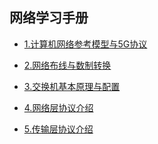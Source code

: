 ## **网络学习手册**


- [1.计算机网络参考模型与5G协议](https://web-1311671045.cos.ap-beijing.myqcloud.com/02-%E8%AE%A1%E7%AE%97%E6%9C%BA%E7%BD%91%E7%BB%9C%E5%8F%82%E8%80%83%E6%A8%A1%E5%9E%8B%E4%B8%8E5G%E5%8D%8F%E8%AE%AE.pdf?sign=q-sign-algorithm%3Dsha1%26q-ak%3DAKIDiUOPfFGr6wrhB_0cQX3OXQLM5W9dPwhUyGN-UOQaLdyRkBWpAdWHYkKkSpweTpfs%26q-sign-time%3D1698647074%3B1698650734%26q-key-time%3D1698647074%3B1698650734%26q-header-list%3Dhost%26q-url-param-list%3D%26q-signature%3D38f61ee8cfabcd3f5c82ff37554dd2f523ff56aa&x-cos-security-token=sNun0ixmExZMC0G8tEBTW0JOEAq7ffiafc1e5d47fe752c5d305327af69c4b71a57jY0T044k_5C2Z9bMgRrAa2xShYi5fPJ_TLqZY5ZjR_Erv4J2ZkYrzCE_BlGc-0RtQYOFSE_AMhwo0cA39VPMzGIBZfZd4KMW_G8_7jTbgwlkNfMEob3pWptXhHv_B24be_miOd1bCOXrC70tWxHKgrdXSrBMC3GTuz4Pcg9M1bETQXbwccFvfojd3VOcq-LSzkAuSKaYwHndabgyMwHQ)

- [2.网络布线与数制转换](https://web-1311671045.cos.ap-beijing.myqcloud.com/03-%E7%BD%91%E7%BB%9C%E5%B8%83%E7%BA%BF%E4%B8%8E%E6%95%B0%E5%88%B6%E8%BD%AC%E6%8D%A2.pdf?sign=q-sign-algorithm%3Dsha1%26q-ak%3DAKIDpD9iIh9k2QyMRXp1UMCAeQ42hCKkcjg2yr0dp1mMSKPArBPOft2RZ-xlFc4QdGuW%26q-sign-time%3D1698648496%3B1698652156%26q-key-time%3D1698648496%3B1698652156%26q-header-list%3Dhost%26q-url-param-list%3D%26q-signature%3Dc20fca971b94e367f27bb54d31eb7156839e556c&x-cos-security-token=sNun0ixmExZMC0G8tEBTW0JOEAq7ffia989a81e42aea85b0865648bc378beb6757jY0T044k_5C2Z9bMgRrHAmW1mFyGpExz6-F2SdyVwN3soiMRawluRt_k9MDoDtuNNWuTqoi3mSsy1axo017fYvQ6p8ne7XHL2bXqFxj0SY92Qa0wdOTBWVfXc1MaIdLc4jUcRDC5I4PBjo2AhlQ1DXWYlCHaVkLO1BABUY-saxKsq-aMaZKpmDk-CeLog0kGdbd4pLJjvzdaVoR8TXCw)

- [3.交换机基本原理与配置](https://web-1311671045.cos.ap-beijing.myqcloud.com/04-%E4%BA%A4%E6%8D%A2%E6%9C%BA%E5%9F%BA%E6%9C%AC%E5%8E%9F%E7%90%86%E4%B8%8E%E9%85%8D%E7%BD%AE.pdf?sign=q-sign-algorithm%3Dsha1%26q-ak%3DAKIDEqgdg4g4G87z8CIubkIYjtxkO8cbQeEDaUEHUBKk_AAUsDed2DyfSJGrdr0f6Rny%26q-sign-time%3D1698648609%3B1698652269%26q-key-time%3D1698648609%3B1698652269%26q-header-list%3Dhost%26q-url-param-list%3D%26q-signature%3D5cebfa8349881901dfdc2f7eee012e58a67a2a13&x-cos-security-token=sNun0ixmExZMC0G8tEBTW0JOEAq7ffia9adf2538a1fba43450b6f4116bd3b01057jY0T044k_5C2Z9bMgRrBmnBTh_-r2b3mvo7iqS6QN4ylzsvctUJZQYJNdEURB26J9Z-zW_eP3bS23pWell9kCDQchJBon0VSzNQBJJFNM2AVBuFPxhwgdN0gvxLVTi35tV7pxQrVig9V0wZ5BJoDIz1emuCEGWzAxEcJCyvlW49C3F06WbtWxDGYcLCH0uF6uinTI0GKxp_70NAtslRg)

- [4.网络层协议介绍](https://web-1311671045.cos.ap-beijing.myqcloud.com/05-%E7%BD%91%E7%BB%9C%E5%B1%82%E5%8D%8F%E8%AE%AE%E4%BB%8B%E7%BB%8D.pdf?sign=q-sign-algorithm%3Dsha1%26q-ak%3DAKIDSBGwasL_iTWQHO6e2mIBYgQeX8EcwotRo48Mp13n5wmFEb4AtlU8XY1k15tythg4%26q-sign-time%3D1698649390%3B1698653050%26q-key-time%3D1698649390%3B1698653050%26q-header-list%3Dhost%26q-url-param-list%3D%26q-signature%3D2f7b1d9721d09900d59d07adcafbdde49adcad96&x-cos-security-token=sNun0ixmExZMC0G8tEBTW0JOEAq7ffiaedf24e741fcc7d4e250d76414e2cade057jY0T044k_5C2Z9bMgRrEIwixAeAOaNPR3iCeADYTamBO3xy0R8PUe7WZ8r7oyMiuZsD0q3Z68hYSAH_eh5pO0BLkkhw4fiEjFfWvcpP6FiTOvY4eqMbwAnCHlGX7ezirJscxs14AoJ6phxkIg6btCn70ubPmuc-AwWBI1JJ2EY6lzQ8pWPZL1gWB5a91hSqy9ulVrDhUbrwCb4qBr3Rw)

- [5.传输层协议介绍](https://web-1311671045.cos.ap-beijing.myqcloud.com/06-%E4%BC%A0%E8%BE%93%E5%B1%82%E5%8D%8F%E8%AE%AE%E4%BB%8B%E7%BB%8D.pdf?sign=q-sign-algorithm%3Dsha1%26q-ak%3DAKIDeGd8_AjASBg5Tkl-1OISfEy9qqVkvsBYUUEq2KotHIhH5AIW2vSAgb-r60GBYc85%26q-sign-time%3D1698649466%3B1698653126%26q-key-time%3D1698649466%3B1698653126%26q-header-list%3Dhost%26q-url-param-list%3D%26q-signature%3D99f21863a7a6c1660bfe627dcfa0b04c84d17092&x-cos-security-token=dhuI3Fk4b8YZdNo2NH7k0tjtr3doj8Ja68ae70b95fc842e84b35ce729b123da6w5iXzSKf8vJ1aOppSaiqtSCa61tzeDSUOrgD7Cebw1sGMjPKWp5Vr0mNeHlao0t8PiKcAy7GITE4T4DmsImwpS35gvXfJ90oYfdBEw68L1dsBb38XgHVEKn2t8i_vQM3aGd2XEWoQgmKLhVqM-Ch-8C_vxHEDW1ipIxt4-dD1J_T2CA8iJUWWnE7dSyKkIKSqlPTLurGtCyEDbHAogF4UQ)